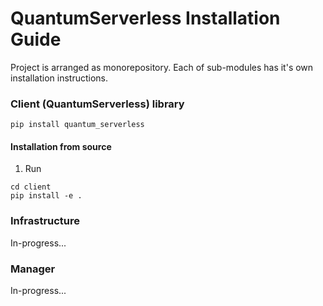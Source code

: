 # QuantumServerless Installation Guide

Project is arranged as monorepository. Each of sub-modules has it's own installation instructions.

### Client (QuantumServerless) library

```shell
pip install quantum_serverless
```

#### Installation from source

1. Run
```shell
cd client
pip install -e .
```

### Infrastructure

In-progress...

### Manager

In-progress...
